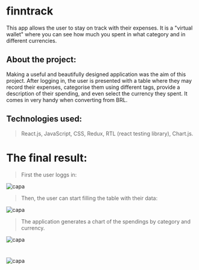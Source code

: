 # finntrack
This app allows the user to stay on track with their expenses. It is a "virtual wallet" where you can see how much you spent in what category and in different currencies.

## About the project: 
Making a useful and beautifully designed application was the aim of this project. After logging in, the user is presented with a table where they may record their expenses, categorise them using different tags, provide a description of their spending, and even select the currency they spent. It comes in very handy when converting from BRL.

## Technologies used:
> React.js, JavaScript, CSS, Redux, RTL (react testing library), Chart.js.

# The final result:

> First the user loggs in:
<div>
   <img align="center" alt="capa" src="https://user-images.githubusercontent.com/95686401/184948547-b7179a06-17f7-4315-918d-32071d46e5c5.gif" />
</div>

> Then, the user can start filling the table with their data:
<div>
   <img align="center" alt="capa" src="https://user-images.githubusercontent.com/95686401/184949842-684f73cb-5f6b-4562-a230-b2f688ecdd62.gif" />
</div>

> The application generates a chart of the spendings by category and currency.
<div>
   <img align="center" alt="capa" src="https://user-images.githubusercontent.com/95686401/184949715-1ae6e765-d5e4-4a3d-ad59-4c093f94c34e.gif" />
</div>

# 

<div>
   <img align="center" alt="capa" src="https://user-images.githubusercontent.com/95686401/201725174-cbebb21b-7951-4231-a898-ce52503c459e.png" />
</div>

